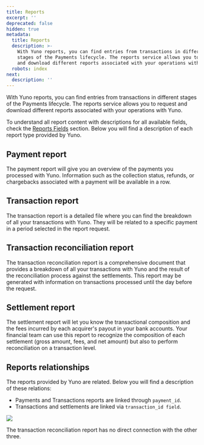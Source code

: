 ```yaml
---
title: Reports
excerpt: ''
deprecated: false
hidden: true
metadata:
  title: Reports
  description: >-
    With Yuno reports, you can find entries from transactions in different
    stages of the Payments lifecycle. The reports service allows you to request
    and download different reports associated with your operations with Yuno.
  robots: index
next:
  description: ''
---
```

With Yuno reports, you can find entries from transactions in different stages of the Payments lifecycle. The reports service allows you to request and download different reports associated with your operations with Yuno. 

To understand all report content with descriptions for all available fields, check the [Reports Fields](ref:reports-fields) section. Below you will find a description of each report type provided by Yuno.

## Payment report

The payment report will give you an overview of the payments you processed with Yuno. Information such as the collection status, refunds, or chargebacks associated with a payment will be available in a row.

## Transaction report

The transaction report is a detailed file where you can find the breakdown of all your transactions with Yuno. They will be related to a specific payment in a period selected in the report request.

## Transaction reconciliation report

The transaction reconciliation report is a comprehensive document that provides a breakdown of all your transactions with Yuno and the result of the reconciliation process against the settlements. This report may be generated with information on transactions processed until the day before the request.

## Settlement report

The settlement report will let you know the transactional composition and the fees incurred by each acquirer's payout in your bank accounts. Your financial team can use this report to recognize the composition of each settlement (gross amount, fees, and net amount) but also to perform reconciliation on a transaction level.

## Reports relationships

The reports provided by Yuno are related. Below you will find a description of these relations:

* Payments and Transactions reports are linked through `payment_id`. 
* Transactions and settlements are linked via `transaction_id field`.

<Image align="center" src="https://raw.githubusercontent.com/writechoiceorg/yuno-images/main/doc/yourPaymentsOperationSystem/Reports/reports_1.png" />

The transaction reconciliation report has no direct connection with the other three.
